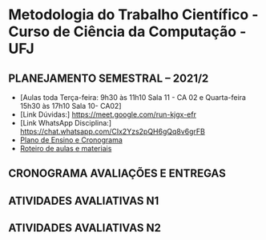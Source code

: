 # Metodologia do Trabalho Científico - Curso de Ciência da Computação - UFJ

## PLANEJAMENTO SEMESTRAL – 2021/2 

- [Aulas toda Terça-feira: 9h30 às 11h10 Sala 11 - CA 02 e Quarta-feira 15h30 às 17h10 Sala 10- CA02]
- [Link Dúvidas:] https://meet.google.com/run-kjgx-efr
- [Link WhatsApp Disciplina:] https://chat.whatsapp.com/CIx2Yzs2pQH6gQq8v6grFB
- [Plano de Ensino e Cronograma](https://github.com/anacginocencio/Metodologia/files/8356194/plano_ensino_mtc_2021_2.pdf)
- [Roteiro de aulas e materiais](documentos/roteiro.md)

##  CRONOGRAMA AVALIAÇÕES E ENTREGAS

##  ATIVIDADES AVALIATIVAS N1

##  ATIVIDADES AVALIATIVAS N2
